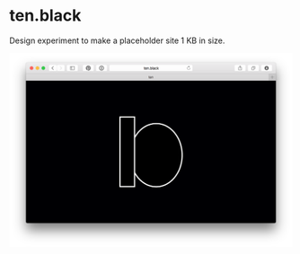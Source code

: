 # ten.black
Design experiment to make a placeholder site 1 KB in size.

![alt img](https://raw.githubusercontent.com/mrgnw/ten/master/screen.png)
